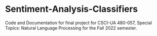 # Sentiment-Analysis-Classifiers
Code and Documentation for final project for CSCI-UA 480-057, Special Topics: Natural Language Processing for the Fall 2022 semester. 
